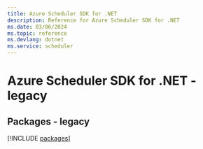 ```yaml
---
title: Azure Scheduler SDK for .NET
description: Reference for Azure Scheduler SDK for .NET
ms.date: 03/06/2024
ms.topic: reference
ms.devlang: dotnet
ms.service: scheduler
---
```

# Azure Scheduler SDK for .NET - legacy
## Packages - legacy
[!INCLUDE [packages](scheduler-index.md)]